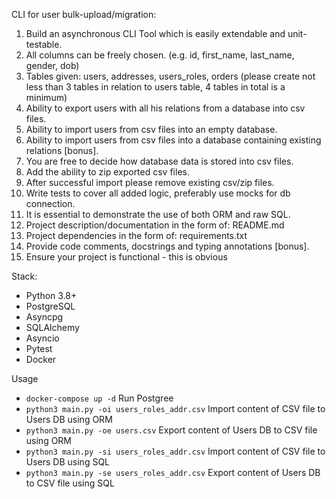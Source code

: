 CLI for user bulk-upload/migration:
1) Build an asynchronous CLI Tool which is easily extendable and unit-testable.
2) All columns can be freely chosen. (e.g. id, first_name, last_name, gender, dob)
3) Tables given: users, addresses, users_roles, orders (please create not less than 3 tables in relation to users table, 4 tables in total is a minimum)
4) Ability to export users with all his relations from a database into csv files.
5) Ability to import users from csv files into an empty database.
6) Ability to import users from csv files into a database containing existing relations [bonus].
7) You are free to decide how database data is stored into csv files.
8) Add the ability to zip exported csv files.
9) After successful import please remove existing csv/zip files.
10) Write tests to cover all added logic, preferably use mocks for db connection.
11) It is essential to demonstrate the use of both ORM and raw SQL.
12) Project description/documentation in the form of: README.md
13) Project dependencies in the form of: requirements.txt
14) Provide code comments, docstrings and typing annotations [bonus].  
15) Ensure your project is functional - this is obvious

Stack:
-   Python 3.8+
-   PostgreSQL
-   Asyncpg
-   SQLAlchemy
-   Asyncio
-   Pytest
-   Docker

Usage
- ```docker-compose up -d``` Run Postgree
- ```python3 main.py -oi users_roles_addr.csv``` Import content of CSV file to Users DB using ORM
- ```python3 main.py -oe users.csv``` Export content of Users DB to CSV file using ORM
- ```python3 main.py -si users_roles_addr.csv``` Import content of CSV file to Users DB using SQL
- ```python3 main.py -se users_roles_addr.csv``` Export content of Users DB to CSV file using SQL
 
